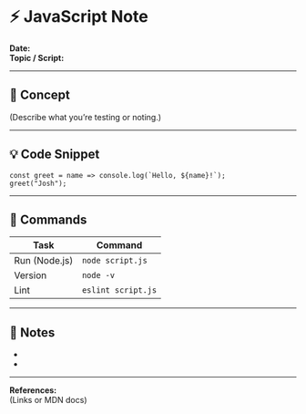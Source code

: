 # ⚡ JavaScript Note

**Date:**  
**Topic / Script:**  

---

## 🧠 Concept
(Describe what you’re testing or noting.)

---

## 💡 Code Snippet
    const greet = name => console.log(`Hello, ${name}!`);
    greet("Josh");

---

## 🔧 Commands
| Task | Command |
|------|----------|
| Run (Node.js) | `node script.js` |
| Version | `node -v` |
| Lint | `eslint script.js` |

---

## 🧩 Notes
-  
-  

---
**References:**  
(Links or MDN docs)

